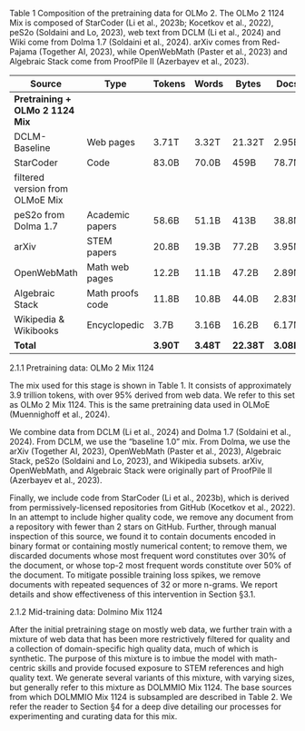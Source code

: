 Table 1 Composition of the pretraining data for OLMo 2. The OLMo 2 1124 Mix is composed of StarCoder (Li et al., 2023b; Kocetkov et al., 2022), peS2o (Soldaini and Lo, 2023), web text from DCLM (Li et al., 2024) and Wiki come from Dolma 1.7 (Soldaini et al., 2024). arXiv comes from Red-Pajama (Together AI, 2023), while OpenWebMath (Paster et al., 2023) and Algebraic Stack come from ProofPile II (Azerbayev et al., 2023).

| Source                          | Type          | Tokens    | Words     | Bytes   | Docs  |
|---------------------------------|---------------|-----------|-----------|---------|-------|
| **Pretraining + OLMo 2 1124 Mix** |               |           |           |         |       |
| DCLM-Baseline                   | Web pages     | 3.71T     | 3.32T     | 21.32T  | 2.95B |
| StarCoder                       | Code          | 83.0B     | 70.0B     | 459B    | 78.7M |
| filtered version from OLMoE Mix |               |           |           |         |       |
| peS2o from Dolma 1.7            | Academic papers | 58.6B   | 51.1B    | 413B    | 38.8M |
| arXiv                           | STEM papers   | 20.8B     | 19.3B     | 77.2B   | 3.95M |
| OpenWebMath                     | Math web pages | 12.2B    | 11.1B    | 47.2B   | 2.89M |
| Algebraic Stack                 | Math proofs code | 11.8B  | 10.8B    | 44.0B   | 2.83M |
| Wikipedia & Wikibooks           | Encyclopedic  | 3.7B      | 3.16B     | 16.2B   | 6.17M |
| **Total**                       |               | **3.90T** | **3.48T** | **22.38T** | **3.08B** |

2.1.1 Pretraining data: OLMo 2 Mix 1124

The mix used for this stage is shown in Table 1. It consists of approximately 3.9 trillion tokens, with over 95% derived from web data. We refer to this set as OLMo 2 Mix 1124. This is the same pretraining data used in OLMoE (Muennighoff et al., 2024).

We combine data from DCLM (Li et al., 2024) and Dolma 1.7 (Soldaini et al., 2024). From DCLM, we use the “baseline 1.0” mix. From Dolma, we use the arXiv (Together AI, 2023), OpenWebMath (Paster et al., 2023), Algebraic Stack, peS2o (Soldaini and Lo, 2023), and Wikipedia subsets. arXiv, OpenWebMath, and Algebraic Stack were originally part of ProofPile II (Azerbayev et al., 2023).

Finally, we include code from StarCoder (Li et al., 2023b), which is derived from permissively-licensed repositories from GitHub (Kocetkov et al., 2022). In an attempt to include higher quality code, we remove any document from a repository with fewer than 2 stars on GitHub. Further, through manual inspection of this source, we found it to contain documents encoded in binary format or containing mostly numerical content; to remove them, we discarded documents whose most frequent word constitutes over 30% of the document, or whose top-2 most frequent words constitute over 50% of the document. To mitigate possible training loss spikes, we remove documents with repeated sequences of 32 or more n-grams. We report details and show effectiveness of this intervention in Section §3.1.

2.1.2 Mid-training data: Dolmino Mix 1124

After the initial pretraining stage on mostly web data, we further train with a mixture of web data that has been more restrictively filtered for quality and a collection of domain-specific high quality data, much of which is synthetic. The purpose of this mixture is to imbue the model with math-centric skills and provide focused exposure to STEM references and high quality text. We generate several variants of this mixture, with varying sizes, but generally refer to this mixture as DOLMMIO Mix 1124. The base sources from which DOLMMIO Mix 1124 is subsampled are described in Table 2. We refer the reader to Section §4 for a deep dive detailing our processes for experimenting and curating data for this mix.